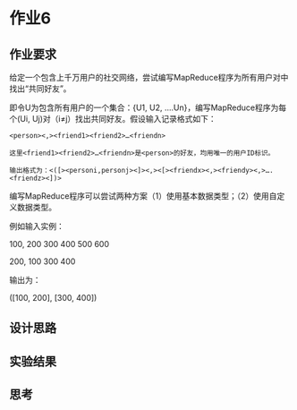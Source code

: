 # 作业6

## 作业要求

给定一个包含上千万用户的社交网络，尝试编写MapReduce程序为所有用户对中找出“共同好友”。

即令U为包含所有用户的一个集合：{U1, U2, ….Un}，编写MapReduce程序为每个(Ui, Uj)对（i≠j）找出共同好友。假设输入记录格式如下：

```
<person><,><friend1><friend2>…<friendn>

这里<friend1><friend2>…<friendn>是<person>的好友，均用唯一的用户ID标识。

输出格式为：<([><personi,personj><]><,><[><friendx><,><friendy><,>….<friendz><])>
```
编写MapReduce程序可以尝试两种方案（1）使用基本数据类型；（2）使用自定义数据类型。

例如输入实例：

100, 200	300	400	500	600

200, 100	300	400

输出为：

([100, 200], [300, 400])

## 设计思路

## 实验结果

## 思考
